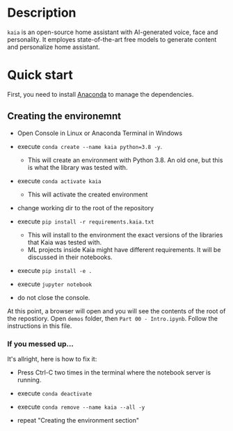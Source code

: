 # Description

`kaia` is an open-source home assistant with AI-generated voice, face and personality. 
It employes state-of-the-art free models to generate content and personalize home assistant. 


# Quick start

First, you need to install [Anaconda](https://www.anaconda.com/) to manage the dependencies.

## Creating the environemnt

* Open Console in Linux or Anaconda Terminal in Windows

* execute `conda create --name kaia python=3.8 -y`. 
  * This will create an environment with Python 3.8. An old one, but this is what the library was tested with. 

* execute `conda activate kaia`
  * This will activate the created environment 

* change working dir to the root of the repository

* execute `pip install -r requirements.kaia.txt`
  * This will install to the environment the exact versions of the libraries that Kaia was tested with.
  * ML projects inside Kaia might have different requirements. It will be discussed in their notebooks.

* execute `pip install -e .`

* execute `jupyter notebook`

* do not close the console.

At this point, a browser will open and you will see the contents of the root of the repostiory. 
Open `demos` folder, then `Part 00 - Intro.ipynb`. Follow the instructions in this file.

### If you messed up...

It's allright, here is how to fix it:

* Press Ctrl-C two times in the terminal where the notebook server is running. 

* execute `conda deactivate`

* execute `conda remove --name kaia --all -y`

* repeat "Creating the environment section"

